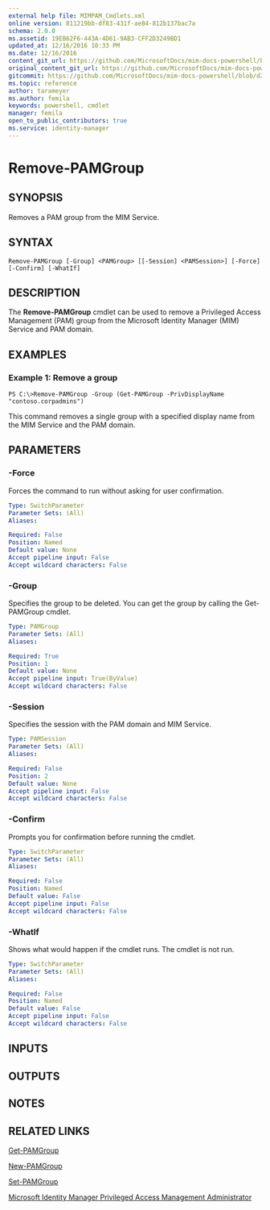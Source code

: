 ```yaml
---
external help file: MIMPAM_Cmdlets.xml
online version: 811219bb-df83-431f-ae84-812b137bac7a
schema: 2.0.0
ms.assetid: 19EB62F6-443A-4D61-9AB3-CFF2D3249BD1
updated_at: 12/16/2016 10:33 PM
ms.date: 12/16/2016
content_git_url: https://github.com/MicrosoftDocs/mim-docs-powershell/blob/master/mim-cmdlets/MicrosoftIdentityManager/vlatest/Remove-PAMGroup.md
original_content_git_url: https://github.com/MicrosoftDocs/mim-docs-powershell/blob/master/mim-cmdlets/MicrosoftIdentityManager/vlatest/Remove-PAMGroup.md
gitcommit: https://github.com/MicrosoftDocs/mim-docs-powershell/blob/d2936ea0bd6215b3aed43b77e4d364e636108a4d/mim-cmdlets/MicrosoftIdentityManager/vlatest/Remove-PAMGroup.md
ms.topic: reference
author: tarameyer
ms.author: femila
keywords: powershell, cmdlet
manager: femila
open_to_public_contributors: true
ms.service: identity-manager
---
```


# Remove-PAMGroup

## SYNOPSIS
Removes a PAM group from the MIM Service.

## SYNTAX

```
Remove-PAMGroup [-Group] <PAMGroup> [[-Session] <PAMSession>] [-Force] [-Confirm] [-WhatIf]
```

## DESCRIPTION
The **Remove-PAMGroup** cmdlet can be used to remove a Privileged Access Management (PAM) group from the Microsoft Identity Manager (MIM) Service and PAM domain.

## EXAMPLES

### Example 1: Remove a group
```
PS C:\>Remove-PAMGroup -Group (Get-PAMGroup -PrivDisplayName "contoso.corpadmins")
```

This command removes a single group with a specified display name from the MIM Service and the PAM domain.

## PARAMETERS

### -Force
Forces the command to run without asking for user confirmation.

```yaml
Type: SwitchParameter
Parameter Sets: (All)
Aliases: 

Required: False
Position: Named
Default value: None
Accept pipeline input: False
Accept wildcard characters: False
```

### -Group
Specifies the group to be deleted.
You can get the group by calling the Get-PAMGroup cmdlet.

```yaml
Type: PAMGroup
Parameter Sets: (All)
Aliases: 

Required: True
Position: 1
Default value: None
Accept pipeline input: True(ByValue)
Accept wildcard characters: False
```

### -Session
Specifies the session with the PAM domain and MIM Service.

```yaml
Type: PAMSession
Parameter Sets: (All)
Aliases: 

Required: False
Position: 2
Default value: None
Accept pipeline input: False
Accept wildcard characters: False
```

### -Confirm
Prompts you for confirmation before running the cmdlet.

```yaml
Type: SwitchParameter
Parameter Sets: (All)
Aliases: 

Required: False
Position: Named
Default value: False
Accept pipeline input: False
Accept wildcard characters: False
```

### -WhatIf
Shows what would happen if the cmdlet runs.
The cmdlet is not run.

```yaml
Type: SwitchParameter
Parameter Sets: (All)
Aliases: 

Required: False
Position: Named
Default value: False
Accept pipeline input: False
Accept wildcard characters: False
```

## INPUTS

## OUTPUTS

## NOTES

## RELATED LINKS

[Get-PAMGroup](xref:MicrosoftIdentityManager/vlatest/Get-PAMGroup.md)

[New-PAMGroup](xref:MicrosoftIdentityManager/vlatest/New-PAMGroup.md)

[Set-PAMGroup](xref:MicrosoftIdentityManager/vlatest/Set-PAMGroup.md)

[Microsoft Identity Manager Privileged Access Management Administrator](xref:MicrosoftIdentityManager/vlatest/MIMPAM.md)

